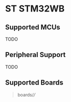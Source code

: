 # ST STM32WB

## Supported MCUs

TODO

## Peripheral Support

TODO

## Supported Boards

> boards/*/*
